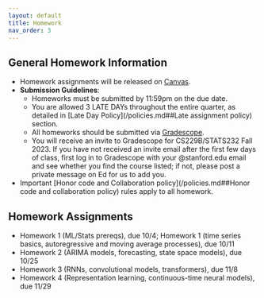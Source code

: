 ```yaml
---
layout: default
title: Homework
nav_order: 3
---
```

## General Homework Information

- Homework assignments will be released on [Canvas](https://canvas.stanford.edu/courses/180581).
- **Submission Guidelines**: 
    - Homeworks must be submitted by 11:59pm on the due date. 
    - You are allowed 3 LATE DAYs throughout the entire quarter, as detailed in [Late Day Policy](/policies.md##Late assignment policy) section.
    - All homeworks should be submitted via [Gradescope](https://www.gradescope.com/courses/598920). 
    - You will receive an invite to Gradescope for CS229B/STATS232 Fall 2023. If you have not received an invite email after the first few days of class, first log in to Gradescope with your @stanford.edu email and see whether you find the course listed; if not, please post a private message on Ed for us to add you.
- Important [Honor code and Collaboration policy](/policies.md##Honor code and collaboration policy) rules apply to all homework.

## Homework Assignments

- Homework 1 (ML/Stats prereqs), due 10/4; Homework 1 (time series basics, autoregressive and moving average processes), due 10/11
- Homework 2 (ARIMA models, forecasting, state space models), due 10/25
- Homework 3 (RNNs, convolutional models, transformers), due 11/8
- Homework 4 (Representation learning, continuous-time neural models), due 11/29
